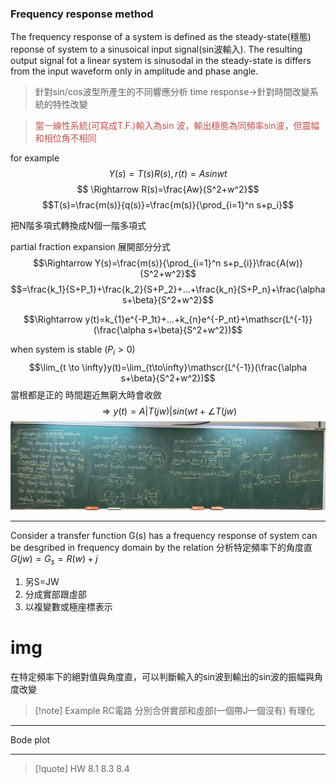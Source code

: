 ### Frequency response method

The frequency response of a system is defined as the steady-state(穩態) reponse of system to a sinusoical input signal(sin波輸入). The resulting output signal fot a linear system is sinusodal in the steady-state is differs from the input waveform only in amplitude and phase angle.

>針對sin/cos波型所產生的不同響應分析
>time response->針對時間改變系統的特性改變

><font color="#c0504d">當一線性系統(可寫成T.F.)輸入為sin 波，輸出穩態為同頻率sin波，但震幅和相位角不相同</font>

for example
$$Y(s)=T(s)R(s),r(t)=Asinwt$$
$$  \Rightarrow R(s)=\frac{Aw}{S^2+w^2}$$
$$T(s)=\frac{m(s)}{q(s)}=\frac{m(s)}{\prod_{i=1}^n s+p_i}$$

把N階多項式轉換成N個一階多項式

partial fraction expansion 展開部分分式
$$\Rightarrow Y(s)=\frac{m(s)}{\prod_{i=1}^n s+p_{i}}\frac{A(w)}{S^2+w^2}$$
$$=\frac{k_1}{S+P_1}+\frac{k_2}{S+P_2}+...+\frac{k_n}{S+P_n}+\frac{\alpha s+\beta}{S^2+w^2}$$

$$\Rightarrow y(t)=k_{1}e^{-P_1t}+...+k_{n}e^{-P_nt}+\mathscr{L^{-1}}(\frac{\alpha s+\beta}{S^2+w^2})$$



when system is stable ($P_i>0$)
$$\lim_{t \to \infty}y(t)=\lim_{t\to\infty}\mathscr{L^{-1}}(\frac{\alpha s+\beta}{S^2+w^2})$$
當根都是正的 時間趨近無窮大時會收斂
$$\Rightarrow y(t)=A|T(jw)|sin(wt+\angle {T(jw)}$$
![|900](https://raw.githubusercontent.com/Ash0645/image_remote/main/202305240148828.jpg?token=AZUUVI4HO6MEGATCTK5JVUDENT6JG)

---

Consider a transfer function G(s) has a frequency response of system can be desgribed in frequency domain by the relation 
分析特定頻率下的角度直
$G(jw)=G_{s}=R(w)+j$
1. 另S=JW
2. 分成實部跟虛部
3. 以複變數或極座標表示
# img
在特定頻率下的絕對值與角度直，可以判斷輸入的sin波到輸出的sin波的振幅與角度改變

>[!note] Example RC電路
>分別合併實部和虛部(一個帶J一個沒有)
>有理化


---
Bode plot

---
>[!quote] HW
>8.1
>8.3
>8.4

